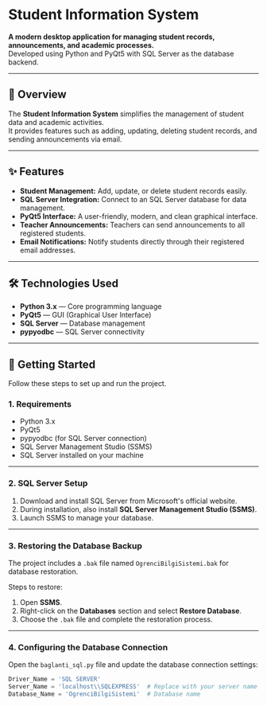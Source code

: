 # Student Information System

**A modern desktop application for managing student records, announcements, and academic processes.**  
Developed using Python and PyQt5 with SQL Server as the database backend.

---

## 📌 Overview

The **Student Information System** simplifies the management of student data and academic activities.  
It provides features such as adding, updating, deleting student records, and sending announcements via email.

---

## ✨ Features

- **Student Management:** Add, update, or delete student records easily.
- **SQL Server Integration:** Connect to an SQL Server database for data management.
- **PyQt5 Interface:** A user-friendly, modern, and clean graphical interface.
- **Teacher Announcements:** Teachers can send announcements to all registered students.
- **Email Notifications:** Notify students directly through their registered email addresses.

---

## 🛠️ Technologies Used

- **Python 3.x** — Core programming language
- **PyQt5** — GUI (Graphical User Interface)
- **SQL Server** — Database management
- **pypyodbc** — SQL Server connectivity

---

## 🚀 Getting Started

Follow these steps to set up and run the project.

### 1. Requirements
- Python 3.x  
- PyQt5  
- pypyodbc (for SQL Server connection)  
- SQL Server Management Studio (SSMS)  
- SQL Server installed on your machine

---

### 2. SQL Server Setup
1. Download and install SQL Server from Microsoft's official website.  
2. During installation, also install **SQL Server Management Studio (SSMS)**.  
3. Launch SSMS to manage your database.

---

### 3. Restoring the Database Backup
The project includes a `.bak` file named `OgrenciBilgiSistemi.bak` for database restoration.

Steps to restore:
1. Open **SSMS**.  
2. Right-click on the **Databases** section and select **Restore Database**.  
3. Choose the `.bak` file and complete the restoration process.

---

### 4. Configuring the Database Connection
Open the `baglanti_sql.py` file and update the database connection settings:

```python
Driver_Name = 'SQL SERVER'
Server_Name = 'localhost\\SQLEXPRESS'  # Replace with your server name
Database_Name = 'OgrenciBilgiSistemi'  # Database name

